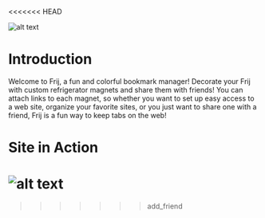 <<<<<<< HEAD

![alt text](./images/Screenshot.png)

# Introduction
Welcome to Frij, a fun and colorful bookmark manager! Decorate your Frij with custom refrigerator magnets and share them with friends! You can attach links to each magnet, so whether you want to set up easy access to a web site, organize your favorite sites, or you just want to share one with a friend, Frij is a fun way to keep tabs on the web! 

# Site in Action
![alt text](./images/Screenshot.png)
=======
>>>>>>> add_friend
